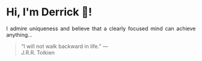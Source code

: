 # Hi, I'm Derrick 👋!
<p align="justify">I admire uniqueness and believe that a clearly focused mind can achieve anything...</p> 
<!-- #quote-start -->
<blockquote>&ldquo;I will not walk backward in life.&rdquo; &mdash; <footer>J.R.R. Tolkien</footer></blockquote>
<!-- #quote-end -->
